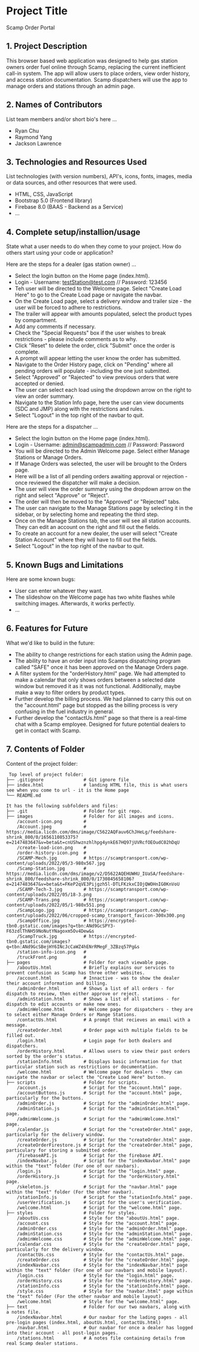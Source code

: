 # Project Title
Scamp Order Portal

## 1. Project Description  
This browser based web application was designed to help gas station owners order fuel online through Scamp, replacing the current inefficient call-in system. The app will allow users to place orders, view order history, and access station documentation. Scamp dispatchers will use the app to manage orders and stations through an admin page.

## 2. Names of Contributors
List team members and/or short bio's here ... 
* Ryan Chu
* Raymond Yang
* Jackson Lawrence
	
## 3. Technologies and Resources Used
List technologies (with version numbers), API's, icons, fonts, images, media or data sources, and other resources that were used.
* HTML, CSS, JavaScript
* Bootstrap 5.0 (Frontend library)
* Firebase 8.0 (BAAS - Backend as a Service)
* ...

## 4. Complete setup/installion/usage
State what a user needs to do when they come to your project. How do others start using your code or application?

Here are the steps for a dealer (gas station owner) ...
* Select the login button on the Home page (index.html).
* Login - Username: testStation@test.com // Password: 123456
* Teh user will be directed to the Welcome page. Select "Create Load Here" to go to the Create Load page or navigate the navbar.
* On the Create Load page, select a delivery window and trailer size - the user will be forced to adhere to restrictions.
* The trailer will appear with amounts populated, select the product types by compartment.
* Add any comments if necessary.
* Check the "Special Requests" box if the user wishes to break restrictions - please include comments as to why.
* Click "Reset" to delete the order, click "Submit" once the order is complete.
* A prompt will appear letting the user know the order has submitted.
* Navigate to the Order History page, click on "Pending" where all pending orders will populate - including the one just submitted.
* Select "Approved" or "Rajected" to view previous orders that were accepted or denied.
* The user can select each load using the dropdown arrow on the right to view an order summary.
* Navigate to the Station Info page, here the user can view documents (SDC and JMP) along with the restrictions and rules.
* Select "Logout" in the top right of the navbar to quit.

Here are the steps for a dispatcher ...
* Select the login button on the Home page (index.html).
* Login - Username: admin@scampadmin.com // Password: Password 
* You will be directed to the Admin Welcome page. Select either Manage Stations or Manage Orders.
* If Manage Orders was selected, the user will be brought to the Orders page.
* Here will be a list of all pending orders awaiting approval or rejection - once reviewed the dispatcher will make a decision.
* The user will view the order summary using the dropdown arrow on the right and select "Approve" or "Reject".
* The order will then be moved to the "Approved" or "Rejected" tabs.
* The user can navigate to the Manage Stations page by selecting it in the sidebar, or by selecting home and repeating the third step.
* Once on the Manage Stations tab, the user will see all station accounts. They can edit an account on the right and fill out the fields.
* To create an account for a new dealer, the user will select "Create Station Account" where they will have to fill out the fields.
* Select "Logout" in the top right of the navbar to quit.

## 5. Known Bugs and Limitations
Here are some known bugs:
* User can enter whatever they want.
* The slideshow on the Welcome page has two white flashes while switching images. Afterwards, it works perfectly.
* ...

## 6. Features for Future
What we'd like to build in the future:
* The ability to change restrictions for each station using the Admin page.
* The ability to have an order input into Scamps dispatching program called "SAFE" once it has been approved on the Manage Orders page.
* A filter system for the "orderHistory.html" page. We had attempted to make a calendar that only shows orders between a selected date window but removed it as it was not functional. Additionally, maybe make a way to filter orders by product types.
* Further develop the billing process. We had planned to carry this out on the "account.html" page but stopped as the billing process is very confusing in the fuel industry in general.
* Further develop the "contactUs.html" page so that there is a real-time chat with a Scamp employee. Designed for future potential dealers to get in contact with Scamp.
	
## 7. Contents of Folder
Content of the project folder:

```
 Top level of project folder: 
├── .gitignore               # Git ignore file
├── index.html               # landing HTML file, this is what users see when you come to url - it is the Home page
└── README.md

It has the following subfolders and files:
├── .git                     # Folder for git repo.
├── images                   # Folder for all images and icons.
    /account-icon.png        # 
    /Account.jpeg            # https://media.licdn.com/dms/image/C5622AQFauv6ChJHeLg/feedshare-shrink_800/0/1656110853375?e=2147483647&v=beta&t=cnUShwznzhlhpg4ynkE67HQ97jUVRcfOEOudC02hDqU
    /create-load-icon.png    # 
    /order-history-icon.png  # 
    /SCAMP-Mech.jpg          # https://scamptransport.com/wp-content/uploads/2022/05/3-980x567.jpg
    /Scamp-Station.jpg       # https://media.licdn.com/dms/image/v2/D5622AQEHUWHU_IUaSA/feedshare-shrink_800/feedshare-shrink_800/0/1730845658106?e=2147483647&v=beta&t=FKeP2qVE3Pijgzh5l-DTLFKzkxCIOjQWOHnIG0KnVoU
    /SCAMP-Tech-3.jpg        # https://scamptransport.com/wp-content/uploads/2022/05/18-3.png
    /SCAMP-Trans.png         # https://scamptransport.com/wp-content/uploads/2022/05/1-980x551.png
    /ScampLogo.jpg           # https://scamptransport.com/wp-content/uploads/2022/06/cropped-scamp_transport_favicon-300x300.png
    /ScampOffice.jpg         # https://encrypted-tbn0.gstatic.com/images?q=tbn:ANd9GcSPY3-F63zdlThNH59NoNutYNagoxm5Ov4Dew&s
    /ScampTruck.jpg          # https://encrypted-tbn0.gstatic.com/images?q=tbn:ANd9GcSBejHY6INcJcCaWZ4hENrRMegF_3ZBzq57Pg&s
    /station-info-icon.png   # 
    /truckFront.png          # 
├── pages                    # Folder for each viewable page.
    /aboutUs.html            # Briefly explains our services to prevent confusion as Scamp has three other websites.
    /account.html            # Innactive - was to show the dealer their account information and billing.
    /adminOrder.html         # Shows a list of all orders - for dispatch to review, then either approve or reject.
    /adminStation.html       # Shows a list of all stations - for dispatch to edit accounts or make new ones.
    /adminWelcome.html       # Welcome page for dispatchers - they are to select either Manage Orders or Mange Stations.
    /contactUs.html          # A prompt that recieves an email with a message.
    /createOrder.html        # Order page with multiple fields to be filled out.
    /login.html              # Login page for both dealers and dispatchers.
    /orderHistory.html       # Allows users to view their past orders sorted by the order's status.
    /stationInfo.html        # Displays basic information for that particular station such as restrictions or documentation.
    /welcome.html            # Welcome page for dealers - they can navigate the navbar or select the "Create Load Here" button.
├── scripts                  # Folder for scripts.
    /account.js              # Script for the "account.html" page.
    /accountButtons.js       # Script for the "account.html" page, particularly for the buttons.
    /adminOrder.js           # Script for the "adminOrder.html" page.
    /adminStation.js         # Script for the "adminStation.html" page.
    /adminWelcome.js         # Script for the "adminWelcome.html" page.
    /calendar.js             # Script for the "createOrder.html" page, particularly for the delivery window.
    /createOrder.js          # Script for the "createOrder.html" page.
    /createOrderFirestore.js # Script for the "createOrder.html" page, particulary for storing a submitted order.
    /firebaseAPI.js          # Script for the firebase API.
    /indexNavbar.js          # Script for the "indexNavbar.html" page within the "text" folder (For one of our navbars).
    /login.js                # Script for the "login.html" page.
    /orderHistory.js         # Script for the "orderHistory.html" page.
    /skeleton.js             # Script for the "navbar.html" page within the "text" folder (For the other navbar).
    /stationInfo.js          # Script for the "stationInfo.html" page.
    /userVerification.js     # Script for the user's verification.
    /welcome.html            # Script for the "welcome.html" page.
├── styles                   # Folder for styles.
    /aboutUs.css             # Style for the "aboutUs.html" page.
    /account.css             # Style for the "account.html" page.
    /adminOrder.css          # Style for the "adminOrder.html" page.
    /adminStation.css        # Style for the "adminStation.html" page.
    /adminWelcome.css        # Style for the "adminWelcome.html" page.
    /calendar.css            # Style for the "createOrder.html" page, particularly for the delivery window.
    /contactUs.css           # Style for the "contactUs.html" page.
    /createOrder.css         # Style for the "createOrder.html" page.
    /indexNavbar.css         # Style for the "indexNavbar.html" page within the "text" folder (For one of our navbars and mobile layout).
    /login.css               # Style for the "login.html" page.
    /orderHistory.css        # Style for the "orderHistory.html" page.
    /stationInfo.css         # Style for the "stationInfo.html" page.
    /style.css               # Style for the "navbar.html" page within the "text" folder (For the other navbar and mobile layout).
    /welcome.html            # Style for the "welcome.html" page.
├── text                     # Folder for our two navbars, along with a notes file.
    /indexNavbar.html        # Our navbar for the lading pages - all pre-login pages (index.html, aboutUs.html, contactUs.html)
    /navbar.html             # Our navbar for once a dealer has logged into their account - all post-login pages.
    /stations.html           # A notes file containing details from real Scamp dealer stations.
```